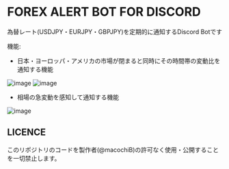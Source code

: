 # FOREX ALERT BOT FOR DISCORD

為替レート(USDJPY・EURJPY・GBPJPY)を定期的に通知するDiscord Botです

機能: 



  - 日本・ヨーロッパ・アメリカの市場が閉まると同時にその時間帯の変動比を通知する機能

![image](https://user-images.githubusercontent.com/30610407/111452320-beeb6580-8755-11eb-97ad-750f6596ac09.png)
![image](https://user-images.githubusercontent.com/30610407/111452432-dfb3bb00-8755-11eb-81bf-b3859ace4043.png)

  - 相場の急変動を感知して通知する機能

![image](https://user-images.githubusercontent.com/30610407/111452736-2acdce00-8756-11eb-8e2a-4f2f419368b7.png)

## LICENCE
このリポジトリのコードを製作者(@macochiB)の許可なく使用・公開することを一切禁止します。
